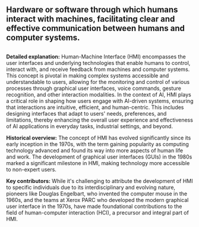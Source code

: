 ## Hardware or software through which humans interact with machines, facilitating clear and effective communication between humans and computer systems.
##

**Detailed explanation:** Human-Machine Interface (HMI) encompasses the user interfaces and underlying technologies that enable humans to control, interact with, and receive feedback from machines and computer systems. This concept is pivotal in making complex systems accessible and understandable to users, allowing for the monitoring and control of various processes through graphical user interfaces, voice commands, gesture recognition, and other interaction modalities. In the context of AI, HMI plays a critical role in shaping how users engage with AI-driven systems, ensuring that interactions are intuitive, efficient, and human-centric. This includes designing interfaces that adapt to users' needs, preferences, and limitations, thereby enhancing the overall user experience and effectiveness of AI applications in everyday tasks, industrial settings, and beyond.

**Historical overview:** The concept of HMI has evolved significantly since its early inception in the 1970s, with the term gaining popularity as computing technology advanced and found its way into more aspects of human life and work. The development of graphical user interfaces (GUIs) in the 1980s marked a significant milestone in HMI, making technology more accessible to non-expert users.

**Key contributors:** While it's challenging to attribute the development of HMI to specific individuals due to its interdisciplinary and evolving nature, pioneers like Douglas Engelbart, who invented the computer mouse in the 1960s, and the teams at Xerox PARC who developed the modern graphical user interface in the 1970s, have made foundational contributions to the field of human-computer interaction (HCI), a precursor and integral part of HMI.